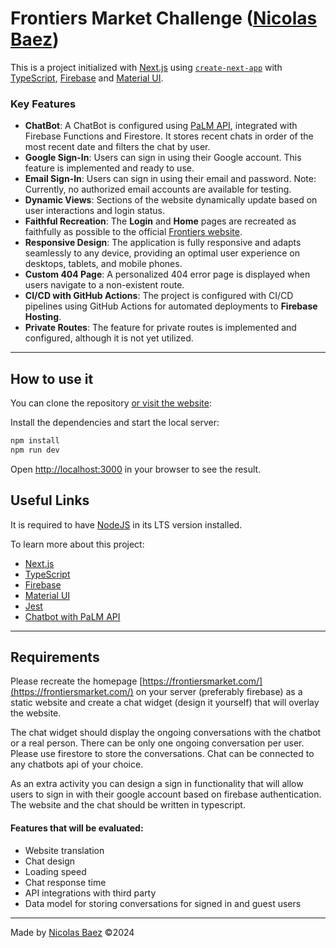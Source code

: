 # Frontiers Market Challenge ([Nicolas Baez](https://github.com/nicobxez))

This is a project initialized with [Next.js](https://nextjs.org/docs)
using [`create-next-app`](https://github.com/vercel/next.js/tree/canary/packages/create-next-app)
with [TypeScript](https://www.typescriptlang.org/), [Firebase](https://firebase.google.com/) and [Material UI](https://mui.com/material-ui/getting-started/).

### Key Features

- **ChatBot**: A ChatBot is configured using [PaLM API](https://extensions.dev/extensions/googlecloud/firestore-palm-chatbot), integrated with Firebase Functions and Firestore. It stores recent chats in order of the most recent date and filters the chat by user.
- **Google Sign-In**: Users can sign in using their Google account. This feature is implemented and ready to use.
- **Email Sign-In**: Users can sign in using their email and password. Note: Currently, no authorized email accounts are available for testing.
- **Dynamic Views**: Sections of the website dynamically update based on user interactions and login status.
- **Faithful Recreation**: The **Login** and **Home** pages are recreated as faithfully as possible to the official [Frontiers website](https://frontiersmarket.com/).
- **Responsive Design**: The application is fully responsive and adapts seamlessly to any device, providing an optimal user experience on desktops, tablets, and mobile phones.
- **Custom 404 Page**: A personalized 404 error page is displayed when users navigate to a non-existent route.
- **CI/CD with GitHub Actions**: The project is configured with CI/CD pipelines using GitHub Actions for automated deployments to **Firebase Hosting**.
- **Private Routes**: The feature for private routes is implemented and configured, although it is not yet utilized.

---

## How to use it

You can clone the repository [or visit the website](https://frontiers-market-challenge.web.app/):

Install the dependencies and start the local server:

```bash
npm install
npm run dev
```

Open [http://localhost:3000](http://localhost:3000) in your browser to see the result.

## Useful Links

It is required to have [NodeJS](https://nodejs.org/es) in its LTS version installed.

To learn more about this project:

- [Next.js](https://nextjs.org/docs)
- [TypeScript](https://www.typescriptlang.org/)
- [Firebase](https://firebase.google.com/)
- [Material UI](https://mui.com/material-ui/getting-started/)
- [Jest](https://jestjs.io/)
- [Chatbot with PaLM API](https://extensions.dev/extensions/googlecloud/firestore-palm-chatbot)

---

## Requirements

Please recreate the homepage [https://frontiersmarket.com/](https://frontiersmarket.com/) on your server (preferably firebase) as a static website and create a chat widget (design it yourself) that will overlay the website.

The chat widget should display the ongoing conversations with the chatbot or a real person. There can be only one ongoing conversation per user. Please use firestore to store the conversations. Chat can be connected to any chatbots api of your choice.

As an extra activity you can design a sign in functionality that will allow users to sign in with their google account based on firebase authentication.
The website and the chat should be written in typescript.

#### Features that will be evaluated:

- Website translation
- Chat design
- Loading speed
- Chat response time
- API integrations with third party
- Data model for storing conversations for signed in and guest users

---

Made by [Nicolas Baez](https://github.com/nicobxez) ©2024
